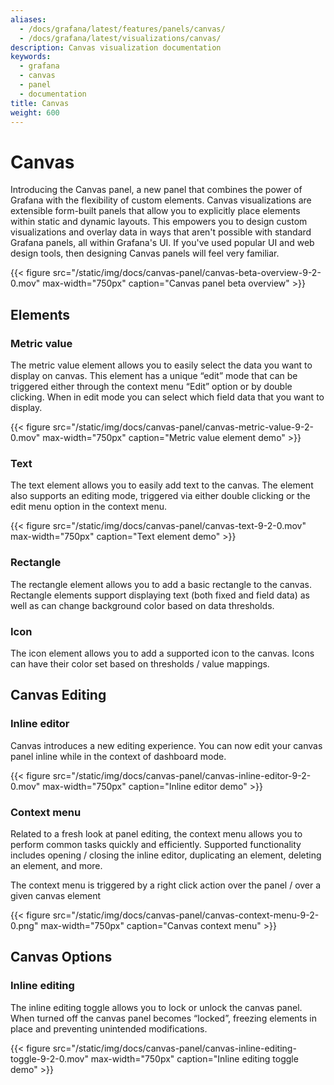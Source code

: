 ```yaml
---
aliases:
  - /docs/grafana/latest/features/panels/canvas/
  - /docs/grafana/latest/visualizations/canvas/
description: Canvas visualization documentation
keywords:
  - grafana
  - canvas
  - panel
  - documentation
title: Canvas
weight: 600
---
```


# Canvas

Introducing the Canvas panel, a new panel that combines the power of Grafana with the flexibility of custom elements. Canvas visualizations are extensible form-built panels that allow you to explicitly place elements within static and dynamic layouts. This empowers you to design custom visualizations and overlay data in ways that aren't possible with standard Grafana panels, all within Grafana's UI. If you've used popular UI and web design tools, then designing Canvas panels will feel very familiar.

{{< figure src="/static/img/docs/canvas-panel/canvas-beta-overview-9-2-0.mov" max-width="750px" caption="Canvas panel beta overview" >}}

## Elements

### Metric value

The metric value element allows you to easily select the data you want to display on canvas. This element has a unique “edit” mode that can be triggered either through the context menu “Edit” option or by double clicking. When in edit mode you can select which field data that you want to display.

{{< figure src="/static/img/docs/canvas-panel/canvas-metric-value-9-2-0.mov" max-width="750px" caption="Metric value element demo" >}}

### Text

The text element allows you to easily add text to the canvas. The element also supports an editing mode, triggered via either double clicking or the edit menu option in the context menu.

{{< figure src="/static/img/docs/canvas-panel/canvas-text-9-2-0.mov" max-width="750px" caption="Text element demo" >}}

### Rectangle

The rectangle element allows you to add a basic rectangle to the canvas. Rectangle elements support displaying text (both fixed and field data) as well as can change background color based on data thresholds.

### Icon

The icon element allows you to add a supported icon to the canvas. Icons can have their color set based on thresholds / value mappings.

## Canvas Editing

### Inline editor

Canvas introduces a new editing experience. You can now edit your canvas panel inline while in the context of dashboard mode.

{{< figure src="/static/img/docs/canvas-panel/canvas-inline-editor-9-2-0.mov" max-width="750px" caption="Inline editor demo" >}}

### Context menu

Related to a fresh look at panel editing, the context menu allows you to perform common tasks quickly and efficiently. Supported functionality includes opening / closing the inline editor, duplicating an element, deleting an element, and more.

The context menu is triggered by a right click action over the panel / over a given canvas element

{{< figure src="/static/img/docs/canvas-panel/canvas-context-menu-9-2-0.png" max-width="750px" caption="Canvas context menu" >}}

## Canvas Options

### Inline editing

The inline editing toggle allows you to lock or unlock the canvas panel. When turned off the canvas panel becomes “locked”, freezing elements in place and preventing unintended modifications.

{{< figure src="/static/img/docs/canvas-panel/canvas-inline-editing-toggle-9-2-0.mov" max-width="750px" caption="Inline editing toggle demo" >}}
